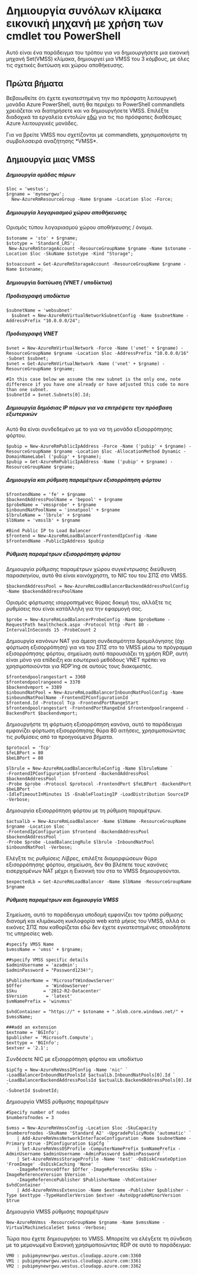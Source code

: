 <properties
    pageTitle="Δημιουργία συνόλων κλίμακα εικονική μηχανή με χρήση των cmdlet του PowerShell | Microsoft Azure"
    description="Να ξεκινήσετε τη δημιουργία και διαχείριση πρώτη Azure εικονική μηχανή κλίμακα σύνολα σας με χρήση των cmdlet του Azure PowerShell"
    services="virtual-machines-windows"
    documentationCenter=""
    authors="danielsollondon"
    manager="timlt"
    editor=""
    tags="azure-resource-manager"/>

<tags
    ms.service="virtual-machines-windows"
    ms.workload="infrastructure-services"
    ms.tgt_pltfrm="na"
    ms.devlang="na"
    ms.topic="article"
    ms.date="09/29/2016"
    ms.author="danielsollondon"/>

# <a name="creating-virtual-machine-scale-sets-using-powershell-cmdlets"></a>Δημιουργία συνόλων κλίμακα εικονική μηχανή με χρήση των cmdlet του PowerShell

Αυτό είναι ένα παράδειγμα του τρόπου για να δημιουργήσετε μια εικονική μηχανή Set(VMSS) κλίμακα, δημιουργεί μια VMSS του 3 κόμβους, με όλες τις σχετικές δικτύωση και χώρου αποθήκευσης.

## <a name="first-steps"></a>Πρώτα βήματα
Βεβαιωθείτε ότι έχετε εγκατεστημένη την πιο πρόσφατη λειτουργική μονάδα Azure PowerShell, αυτή θα περιέχει το PowerShell commandlets χρειάζεται να διατηρήσετε και να δημιουργήσετε VMSS.
Επιλέξτε διαδοχικά τα εργαλεία εντολών [εδώ](http://aka.ms/webpi-azps) για τις πιο πρόσφατες διαθέσιμες Azure λειτουργικές μονάδες.

Για να βρείτε VMSS που σχετίζονται με commandlets, χρησιμοποιήστε τη συμβολοσειρά αναζήτησης \*VMSS\*.

## <a name="creating-a-vmss"></a>Δημιουργία μιας VMSS

##### <a name="create-resource-group"></a>Δημιουργία ομάδας πόρων

```
$loc = 'westus';
$rgname = 'mynewrgwu';
  New-AzureRmResourceGroup -Name $rgname -Location $loc -Force;
```

##### <a name="create-storage-account"></a>Δημιουργία λογαριασμού χώρου αποθήκευσης

Ορισμός τύπου λογαριασμού χώρου αποθήκευσης / όνομα.

```
$stoname = 'sto' + $rgname;
$stotype = 'Standard_LRS';
 New-AzureRmStorageAccount -ResourceGroupName $rgname -Name $stoname -Location $loc -SkuName $stotype -Kind "Storage";

$stoaccount = Get-AzureRmStorageAccount -ResourceGroupName $rgname -Name $stoname;
```

#### <a name="create-networking-vnet--subnet"></a>Δημιουργία δικτύωση (VNET / υποδίκτυο)

##### <a name="subnet-specification"></a>Προδιαγραφή υποδίκτυο

```
$subnetName = 'websubnet'
  $subnet = New-AzureRmVirtualNetworkSubnetConfig -Name $subnetName -AddressPrefix "10.0.0.0/24";
```

##### <a name="vnet-specification"></a>Προδιαγραφή VNET

```
$vnet = New-AzureRmVirtualNetwork -Force -Name ('vnet' + $rgname) -ResourceGroupName $rgname -Location $loc -AddressPrefix "10.0.0.0/16" -Subnet $subnet;
$vnet = Get-AzureRmVirtualNetwork -Name ('vnet' + $rgname) -ResourceGroupName $rgname;

#In this case below we assume the new subnet is the only one, note difference if you have one already or have adjusted this code to more than one subnet.
$subnetId = $vnet.Subnets[0].Id;
```

##### <a name="create-public-ip-resource-to-allow-external-access"></a>Δημιουργία δημόσιας IP πόρων για να επιτρέψετε την πρόσβαση εξωτερικών

Αυτό θα είναι συνδεδεμένο με το για να τη μονάδα εξισορρόπησης φόρτου.

```
$pubip = New-AzureRmPublicIpAddress -Force -Name ('pubip' + $rgname) -ResourceGroupName $rgname -Location $loc -AllocationMethod Dynamic -DomainNameLabel ('pubip' + $rgname);
$pubip = Get-AzureRmPublicIpAddress -Name ('pubip' + $rgname) -ResourceGroupName $rgname;
```

##### <a name="create-and-configure-load-balancer"></a>Δημιουργία και ρύθμιση παραμέτρων εξισορρόπηση φόρτου

```
$frontendName = 'fe' + $rgname
$backendAddressPoolName = 'bepool' + $rgname
$probeName = 'vmssprobe' + $rgname
$inboundNatPoolName = 'innatpool' + $rgname
$lbruleName = 'lbrule' + $rgname
$lbName = 'vmsslb' + $rgname

#Bind Public IP to Load Balancer
$frontend = New-AzureRmLoadBalancerFrontendIpConfig -Name $frontendName -PublicIpAddress $pubip
```

##### <a name="configure-load-balancer"></a>Ρύθμιση παραμέτρων εξισορρόπηση φόρτου
Δημιουργία ρύθμισης παραμέτρων χώρου συγκέντρωσης διεύθυνση παρασκηνίου, αυτό θα είναι κοινόχρηστη, το NIC του του ΣΠΣ στο VMSS.

```
$backendAddressPool = New-AzureRmLoadBalancerBackendAddressPoolConfig -Name $backendAddressPoolName
```

Ορισμός φόρτωσης ισορροπημένες θύρας δοκιμή του, αλλάξτε τις ρυθμίσεις που είναι κατάλληλη για την εφαρμογή σας.

```
$probe = New-AzureRmLoadBalancerProbeConfig -Name $probeName -RequestPath healthcheck.aspx -Protocol http -Port 80 -IntervalInSeconds 15 -ProbeCount 2
```

Δημιουργία κανόνων NAT για άμεση συνδεσιμότητα δρομολόγησης (όχι φόρτωση εξισορρόπηση) για να του ΣΠΣ στο το VMSS μέσω το πρόγραμμα εξισορρόπησης φόρτου, σημείωση αυτό παρουσιάζει τη χρήση RDP, αυτή είναι μόνο για επίδειξη και εσωτερικό μεθόδους VNET πρέπει να χρησιμοποιούνται για RDP'ing σε αυτούς τους διακομιστές.

```
$frontendpoolrangestart = 3360
$frontendpoolrangeend = 3370
$backendvmport = 3389
$inboundNatPool = New-AzureRmLoadBalancerInboundNatPoolConfig -Name $inboundNatPoolName -FrontendIPConfigurationId `
$frontend.Id -Protocol Tcp -FrontendPortRangeStart $frontendpoolrangestart -FrontendPortRangeEnd $frontendpoolrangeend -BackendPort $backendvmport;
```

Δημιουργήστε τη φόρτωση εξισορρόπηση κανόνα, αυτό το παράδειγμα εμφανίζει φόρτωση εξισορρόπησης θύρα 80 αιτήσεις, χρησιμοποιώντας τις ρυθμίσεις από τα προηγούμενα βήματα.

```
$protocol = 'Tcp'
$feLBPort = 80
$beLBPort = 80

$lbrule = New-AzureRmLoadBalancerRuleConfig -Name $lbruleName `
-FrontendIPConfiguration $frontend -BackendAddressPool $backendAddressPool `
-Probe $probe -Protocol $protocol -FrontendPort $feLBPort -BackendPort $beLBPort `
-IdleTimeoutInMinutes 15 -EnableFloatingIP -LoadDistribution SourceIP -Verbose;
```

Δημιουργία εξισορρόπηση φόρτου με τη ρύθμιση παραμέτρων.

```
$actualLb = New-AzureRmLoadBalancer -Name $lbName -ResourceGroupName $rgname -Location $loc `
-FrontendIpConfiguration $frontend -BackendAddressPool $backendAddressPool `
-Probe $probe -LoadBalancingRule $lbrule -InboundNatPool $inboundNatPool -Verbose;
```

Ελέγξτε τις ρυθμίσεις Λίβρες, επιλέξτε διαμορφώσεων θύρα εξισορρόπησης φόρτου, σημείωση, δεν θα βλέπετε τους κανόνες εισερχομένων NAT μέχρι η Εικονική του στα το VMSS δημιουργούνται.

```
$expectedLb = Get-AzureRmLoadBalancer -Name $lbName -ResourceGroupName $rgname
```

##### <a name="configure-and-create-vmss"></a>Ρύθμιση παραμέτρων και δημιουργία VMSS

Σημείωση, αυτό το παράδειγμα υποδομή εμφανίζει τον τρόπο ρύθμισης διανομή και κλιμάκωση κυκλοφορία web κατά μήκος του VMSS, αλλά οι εικόνες ΣΠΣ που καθορίζεται εδώ δεν έχετε εγκατεστημένες οποιοδήποτε τις υπηρεσίες web.

```
#specify VMSS Name
$vmssName = 'vmss' + $rgname;

##specify VMSS specific details
$adminUsername = 'azadmin';
$adminPassword = "Password1234!";

$PublisherName = 'MicrosoftWindowsServer'
$Offer         = 'WindowsServer'
$Sku          = '2012-R2-Datacenter'
$Version       = 'latest'
$vmNamePrefix = 'winvmss'

$vhdContainer = "https://" + $stoname + ".blob.core.windows.net/" + $vmssName;

###add an extension
$extname = 'BGInfo';
$publisher = 'Microsoft.Compute';
$exttype = 'BGInfo';
$extver = '2.1';
```

Συνδέσετε NIC με εξισορρόπηση φόρτου και υποδίκτυο

```
$ipCfg = New-AzureRmVmssIPConfig -Name 'nic' `
-LoadBalancerInboundNatPoolsId $actualLb.InboundNatPools[0].Id `
-LoadBalancerBackendAddressPoolsId $actualLb.BackendAddressPools[0].Id `
-SubnetId $subnetId;
```

Δημιουργία VMSS ρύθμισης παραμέτρων

```
#Specify number of nodes
$numberofnodes = 3

$vmss = New-AzureRmVmssConfig -Location $loc -SkuCapacity $numberofnodes -SkuName 'Standard_A2' -UpgradePolicyMode 'automatic' `
  	| Add-AzureRmVmssNetworkInterfaceConfiguration -Name $subnetName -Primary $true -IPConfiguration $ipCfg `
  	| Set-AzureRmVmssOSProfile -ComputerNamePrefix $vmNamePrefix -AdminUsername $adminUsername -AdminPassword $adminPassword `
  	| Set-AzureRmVmssStorageProfile -Name 'test' -OsDiskCreateOption 'FromImage' -OsDiskCaching 'None' `
    -ImageReferenceOffer $Offer -ImageReferenceSku $Sku -ImageReferenceVersion $Version `
    -ImageReferencePublisher $PublisherName -VhdContainer $vhdContainer `
  	| Add-AzureRmVmssExtension -Name $extname -Publisher $publisher -Type $exttype -TypeHandlerVersion $extver -AutoUpgradeMinorVersion $true
```

Δημιουργία VMSS ρύθμισης παραμέτρων

```
New-AzureRmVmss -ResourceGroupName $rgname -Name $vmssName -VirtualMachineScaleSet $vmss -Verbose;
```

Τώρα που έχετε δημιουργήσει το VMSS. Μπορείτε να ελέγξετε τη σύνδεση με τα μεμονωμένα Εικονική χρησιμοποιώντας RDP σε αυτό το παράδειγμα:

```
VM0 : pubipmynewrgwu.westus.cloudapp.azure.com:3360
VM1 : pubipmynewrgwu.westus.cloudapp.azure.com:3361
VM2 : pubipmynewrgwu.westus.cloudapp.azure.com:3362
```
